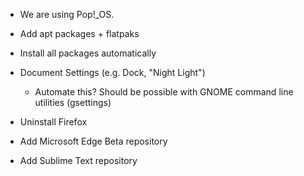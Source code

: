 - We are using Pop!\_OS.

- Add apt packages + flatpaks

- Install all packages automatically

- Document Settings (e.g. Dock, "Night Light")
    - Automate this? Should be possible with GNOME command line utilities (gsettings)

- Uninstall Firefox

- Add Microsoft Edge Beta repository

- Add Sublime Text repository
